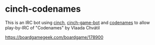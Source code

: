 # cinch-codenames

This is an IRC bot using [cinch](https://github.com/cinchrb/cinch), [cinch-game-bot](https://github.com/petertseng/cinch-game-bot) and [codenames](https://github.com/petertseng/codenames) to allow play-by-IRC of "Codenames" by Vlaada Chvátil

https://boardgamegeek.com/boardgame/178900

